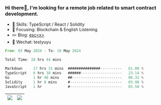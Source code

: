 ### Hi there👋, I'm looking for a remote job related to smart contract development.


- 🔨 Skills: TypeScript / React / Solidity
- 🎯 Focusing: Blockchain & English Listening
- ✏️ Blog: [esc\<x\>](https://escx.github.io)
- 💬 Wechat: testyuyu


<!--START_SECTION:waka-->

```rust
From: 03 May 2024 - To: 10 May 2024

Total Time: 28 hrs 44 mins

Markdown     17 hrs 31 mins  ###############----------   61.00 %
TypeScript   6 hrs 38 mins   ######-------------------   23.14 %
Go           1 hr 48 mins    ##-----------------------   06.32 %
Solidity     1 hr 8 mins     #------------------------   03.98 %
JavaScript   1 hr            #------------------------   03.50 %
```

<!--END_SECTION:waka-->


| <img align="center" src="https://github-readme-stats.vercel.app/api/?username=escX&show_icons=true&theme=buefy&hide_border=true&card_width=500" /> | <img align="center" src="https://github-readme-stats.vercel.app/api/top-langs/?username=escX&layout=compact&theme=buefy&hide_border=true&card_width=500" /> |
| ------------- | ------------- |
